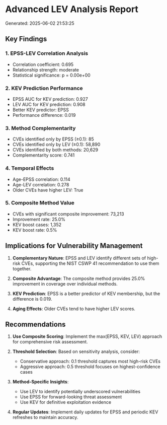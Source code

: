 
# Advanced LEV Analysis Report
Generated: 2025-06-02 21:53:25

## Key Findings

### 1. EPSS-LEV Correlation Analysis
- Correlation coefficient: 0.695
- Relationship strength: moderate
- Statistical significance: p = 0.00e+00

### 2. KEV Prediction Performance
- EPSS AUC for KEV prediction: 0.927
- LEV AUC for KEV prediction: 0.908
- Better KEV predictor: EPSS
- Performance difference: 0.019

### 3. Method Complementarity
- CVEs identified only by EPSS (≥0.1): 85
- CVEs identified only by LEV (≥0.1): 58,890
- CVEs identified by both methods: 20,629
- Complementarity score: 0.741

### 4. Temporal Effects
- Age-EPSS correlation: 0.114
- Age-LEV correlation: 0.278
- Older CVEs have higher LEV: True

### 5. Composite Method Value
- CVEs with significant composite improvement: 73,213
- Improvement rate: 25.0%
- KEV boost cases: 1,352
- KEV boost rate: 0.5%

## Implications for Vulnerability Management

1. **Complementary Nature**: EPSS and LEV identify different sets of high-risk CVEs, 
   supporting the NIST CSWP 41 recommendation to use them together.

2. **Composite Advantage**: The composite method provides 25.0% 
   improvement in coverage over individual methods.

3. **KEV Prediction**: EPSS 
   is a better predictor of KEV membership, but the difference is 
   0.019.

4. **Aging Effects**: Older CVEs tend to have higher LEV scores.

## Recommendations

1. **Use Composite Scoring**: Implement the max(EPSS, KEV, LEV) approach for comprehensive risk assessment.

2. **Threshold Selection**: Based on sensitivity analysis, consider:
   - Conservative approach: 0.1 threshold captures most high-risk CVEs
   - Aggressive approach: 0.5 threshold focuses on highest-confidence cases

3. **Method-Specific Insights**:
   - Use LEV to identify potentially underscored vulnerabilities
   - Use EPSS for forward-looking threat assessment
   - Use KEV for definitive exploitation evidence

4. **Regular Updates**: Implement daily updates for EPSS and periodic KEV refreshes to maintain accuracy.
